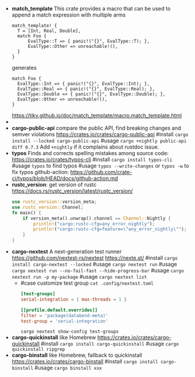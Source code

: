 - **match_template** This crate provides a macro that can be used to append a match expression with multiple arms
  ```
  match_template! {
    T = [Int, Real, Double],
    match Foo {
        EvalType::T => { panic!("{}", EvalType::T); },
        EvalType::Other => unreachable!(),
    }
  }
  ```
  generates
  ```
  match Foo {
    EvalType::Int => { panic!("{}", EvalType::Int); },
    EvalType::Real => { panic!("{}", EvalType::Real); },
    EvalType::Double => { panic!("{}", EvalType::Double); },
    EvalType::Other => unreachable!(),
  }
  ```
  https://tikv.github.io/doc/match_template/macro.match_template.html
-
- **cargo-public-api** compare the public API, find breaking changes and semver violations
  https://crates.io/crates/cargo-public-api
  #install `cargo install --locked cargo-public-api`
  #usage `cargo +nightly public-api diff 0.7.3`  Add `+nightly` if it complains about rustdoc issue.
- **typos** Finds and corrects spelling mistakes among source code:
  https://crates.io/crates/typos-cli
  #install `cargo install typos-cli`
  #usage `typos` to find typos
  #usage `typos --write-changes` or `typos -w` to fix typos
  github-action: https://github.com/crate-ci/typos/blob/HEAD/docs/github-action.md
- **rustc_version**: get version of rustc
  https://docs.rs/rustc_version/latest/rustc_version/
  ```rust
  use rustc_version::version_meta;
  use rustc_version::Channel;
  fn main() {
      if version_meta().unwrap().channel == Channel::Nightly {
          println!("cargo:rustc-cfg=any_error_nightly");
          println!("cargo:rustc-cfg=feature=\"any_error_nightly\"");
      }
  }
  ```
- **cargo-nextest** A next-generation test runner
  https://github.com/nextest-rs/nextest
  https://nexte.st/
  #install `cargo install cargo-nextest --locked`
  #usage `cargo nextest run`
  #usage `cargo nextest run --no-fail-fast --hide-progress-bar`
  #usage `cargo nextest run -p my-package`
  #usage `cargo nextest list`
	- #case customize test group
	  `cat .config/nextest.toml`
	  ```toml
	  [test-groups]
	  serial-integration = { max-threads = 1 }
	  
	  [[profile.default.overrides]]
	  filter = 'package(databend-meta)'
	  test-group = 'serial-integration'
	  ```
	  `cargo nextest show-config test-groups`
- **cargo-quickinstall** like Homebrew
  https://crates.io/crates/cargo-quickinstall
  #install `cargo install cargo-quickinstall`
  #usage `cargo quickinstall ripgrep`
- **cargo-binstall** like Homebrew, fallback to quickinstall
  https://crates.io/crates/cargo-binstall
  #install `cargo install cargo-binstall`
  #usage `cargo binstall xxx`